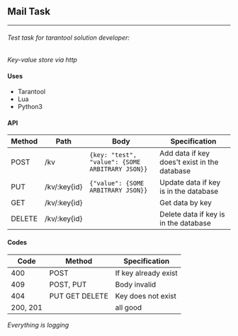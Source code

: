 ##                                               Mail Task
___

###### Test task for tarantool solution developer:
 *Key-value store via http* 
 
 #### Uses
+ Tarantool
+ Lua
+ Python3


#### API
 Method | Path | Body  | Specification
--- | --- | --- | --- 
 POST |/kv | ```{key: "test", "value": {SOME ARBITRARY JSON}}  ``` | Add data if key does't exist in the database
PUT |  /kv/:key{id} | ```{"value": {SOME ARBITRARY JSON}} ``` | Update data if key is in the database
GET | /kv/:key{id} |  | Get data by key 
DELETE | /kv/:key{id} | | Delete data if key is in the database

#### Codes
Code | Method | Specification
--- | --- | --- 
400|POST| If key already exist
409|POST, PUT| Body invalid
404|PUT GET DELETE| Key does not exist
200, 201| | all good

*Everything is logging*




